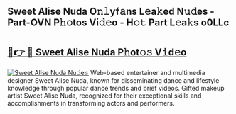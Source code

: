 ## Sweet Alise Nuda O𝚗𝚕yf𝚊ns L𝚎a𝚔ed N𝚞𝚍es - Part-OVN P𝚑𝚘tos Vi𝚍𝚎o - H𝚘𝚝 Part L𝚎a𝚔s o0LLc

# <h2><a href="http://kf9lro5.oniu.top/?m=Sweet+Alise+Nuda">🔗👉 🔴 Sweet Alise Nuda P𝚑ot𝚘𝚜 V𝚒d𝚎o</a></h2>

[![Sweet Alise Nuda Nu𝚍e𝚜](https://i.imgur.com/0qMVB7G.gif)](http://kf9lro5.oniu.top/?m=Sweet+Alise+Nuda)
Web-based entertainer and multimedia designer Sweet Alise Nuda, known for disseminating dance and lifestyle knowledge through popular dance trends and brief videos. Gifted makeup artist Sweet Alise Nuda, recognized for their exceptional skills and accomplishments in transforming actors and performers.  
